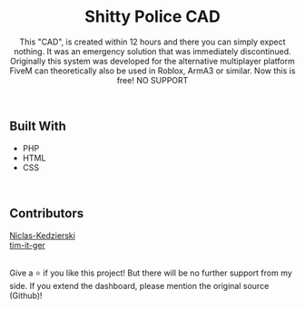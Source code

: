 <h1 align="center">Shitty Police CAD</h1>
<p align="center">This "CAD", is created within 12 hours and there you can simply expect nothing. It was an emergency solution that was immediately discontinued. Originally this system was developed for the alternative multiplayer platform FiveM can theoretically also be used in Roblox, ArmA3 or similar. Now this is free! NO SUPPORT</p>
  
<br />

## Built With
- PHP
- HTML
- CSS

<br />

## Contributors
[Niclas-Kedzierski](https://github.com/Niclas-Kedzierski)
<br />
[tim-it-ger](https://github.com/tim-it-ger)

<br />
Give a ⭐️ if you like this project!
But there will be no further support from my side. If you extend the dashboard, please mention the original source (Github)!
